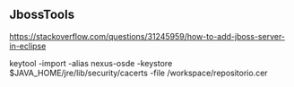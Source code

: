 ## JbossTools

https://stackoverflow.com/questions/31245959/how-to-add-jboss-server-in-eclipse

keytool -import -alias nexus-osde -keystore $JAVA_HOME/jre/lib/security/cacerts -file /workspace/repositorio.cer
